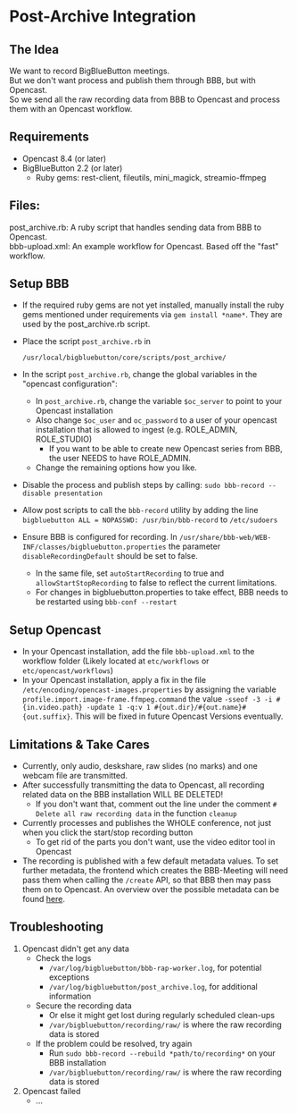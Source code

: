 Post-Archive Integration
========================

The Idea
--------

We want to record BigBlueButton meetings.  
But we don't want process and publish them through BBB, but with Opencast.  
So we send all the raw recording data from BBB to Opencast and process them with an Opencast workflow.  

Requirements
--------
- Opencast 8.4 (or later)
- BigBlueButton 2.2 (or later)
	- Ruby gems: rest-client, fileutils, mini_magick, streamio-ffmpeg

Files:
--------
post_archive.rb: A ruby script that handles sending data from BBB to Opencast.  
bbb-upload.xml: An example workflow for Opencast. Based off the "fast" workflow. 

Setup BBB
--------
- If the required ruby gems are not yet installed, manually install the ruby gems mentioned under requirements via `gem install *name*`. They are used by the post_archive.rb script.
- Place the script `post_archive.rb` in 
    
    `/usr/local/bigbluebutton/core/scripts/post_archive/`
- In the script `post_archive.rb`, change the global variables in the "opencast configuration":
	- In `post_archive.rb`, change the variable `$oc_server` to point to your Opencast installation
	- Also change `$oc_user` and `oc_password` to a user of your opencast installation that is allowed to ingest (e.g. ROLE_ADMIN, ROLE_STUDIO)
	    - If you want to be able to create new Opencast series from BBB, the user NEEDS to have ROLE_ADMIN.
	- Change the remaining options how you like.
- Disable the process and publish steps by calling: `sudo bbb-record --disable presentation`
- Allow post scripts to call the `bbb-record` utility by adding the line `bigbluebutton ALL = NOPASSWD: /usr/bin/bbb-record` to `/etc/sudoers`
- Ensure BBB is configured for recording. In `/usr/share/bbb-web/WEB-INF/classes/bigbluebutton.properties` the parameter `disableRecordingDefault` should be set to false.
	- In the same file, set `autoStartRecording` to true and `allowStartStopRecording` to false to reflect the current limitations.
	- For changes in bigbluebutton.properties to take effect, BBB needs to be restarted using `bbb-conf --restart`

Setup Opencast
--------
- In your Opencast installation, add the file `bbb-upload.xml` to the workflow folder (Likely located at `etc/workflows` or `etc/opencast/workflows`)
- In your Opencast installation, apply a fix in the file `/etc/encoding/opencast-images.properties` by assigning the variable `profile.import.image-frame.ffmpeg.command` the value `-sseof -3 -i #{in.video.path} -update 1 -q:v 1 #{out.dir}/#{out.name}#{out.suffix}`. This will be fixed in future Opencast Versions eventually.

Limitations & Take Cares
--------
- Currently, only audio, deskshare, raw slides (no marks) and one webcam file are transmitted. 
- After successfully transmitting the data to Opencast, all recording related data on the BBB installation WILL BE DELETED!
	- If you don't want that, comment out the line under the comment `# Delete all raw recording data` in the function `cleanup`
- Currently processes and publishes the WHOLE conference, not just when you click the start/stop recording button
	- To get rid of the parts you don't want, use the video editor tool in Opencast
- The recording is published with a few default metadata values. To set further metadata, the frontend which creates the BBB-Meeting will need pass them when calling the `/create` API, so that BBB then may pass them on to Opencast. An overview over the possible metadata can be found [here](https://github.com/elan-ev/opencast-bigbluebutton-integration).

Troubleshooting
--------
1. Opencast didn't get any data
	- Check the logs
		- `/var/log/bigbluebutton/bbb-rap-worker.log`, for potential exceptions
		- `/var/log/bigbluebutton/post_archive.log`, for additional information
	- Secure the recording data 
		- Or else it might get lost during regularly scheduled clean-ups
		- `/var/bigbluebutton/recording/raw/` is where the raw recording data is stored
	- If the problem could be resolved, try again
		- Run `sudo bbb-record --rebuild *path/to/recording*` on your BBB installation
		- `/var/bigbluebutton/recording/raw/` is where the raw recording data is stored
2. Opencast failed
	- ...
